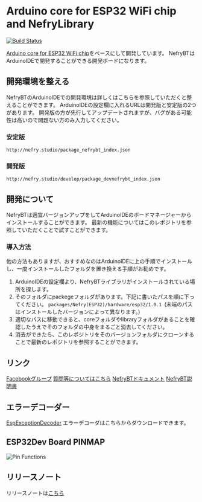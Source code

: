 # Arduino core for ESP32 WiFi chip and NefryLibrary
[![Build Status](https://travis-ci.org/Nefry-Community/arduino-esp32.svg?branch=master)](https://travis-ci.org/Nefry-Community/arduino-esp32)

[Arduino core for ESP32 WiFi chip](https://github.com/espressif/arduino-esp32)をベースにして開発しています。
NefryBTはArduinoIDEで開発することができる開発ボードになります。

## 開発環境を整える

NefryBTのArduinoIDEでの開発環境は詳しくはこちらを参照していただくと整えることができます。
ArduinoIDEの設定欄に入れるURLは開発版と安定版の2つがあります。
開発版の方が先行してアップデートされますが、バグがある可能性は高いので問題ない方のみ入力してください。

### 安定版

```
http://nefry.studio/package_nefrybt_index.json
```

### 開発版

```
http://nefry.studio/develop/package_devnefrybt_index.json
```


## 開発について
NefryBTは適宜バージョンアップをしてArduinoIDEのボードマネージャーからインストールすることができます。
最新の機能についてはこのレポジトリを参照していただくことで試すことができます。
### 導入方法
他の方法もありますが、おすすめなのはArduinoIDEに上の手順でインストールし、一度インストールしたフォルダを置き換える手順がお勧めです。
1. ArduinoIDEの設定欄より、NefryBTライブラリがインストールされている場所を探します。
2. そのフォルダにpackegeフォルダがあります。下記に書いたパスを順に下ってください。
```packages/Nefry(ESP32)/hardware/esp32/1.0.1 ```(末端のパスはインストールしたバージョンによって異なります。)
3. 適切なパスに移動できると、coreフォルダやlibraryフォルダがあることを確認したうえでそのフォルダの中身をまるごと消去してください。
4. 消去ができたら、このレポジトリをそのバージョンフォルダにクローンすることで最新のレポジトリを参照することができます。

## リンク

[Facebookグループ](https://www.facebook.com/nefrystudio/) 
[質問等についてはこちら](https://teratail.com/tags/Nefry) 
[NefryBTドキュメント](https://dotstud.io/docs/nefrybt/) 
[NefryBT説明書](https://drive.google.com/file/d/0B_mvDQF8yaQRLVprUHl4WTFLWVE/view) 

## エラーデコーダー

[EspExceptionDecoder](https://github.com/me-no-dev/EspExceptionDecoder) エラーデコーダはこちらからダウンロードできます。

## ESP32Dev Board PINMAP

![Pin Functions](https://nefry.studio/img/nefrybt_pinmap.png)

## リリースノート

リリースノートは[こちら](https://github.com/Nefry-Community/arduino-esp32/blob/master/release%20note.md)
